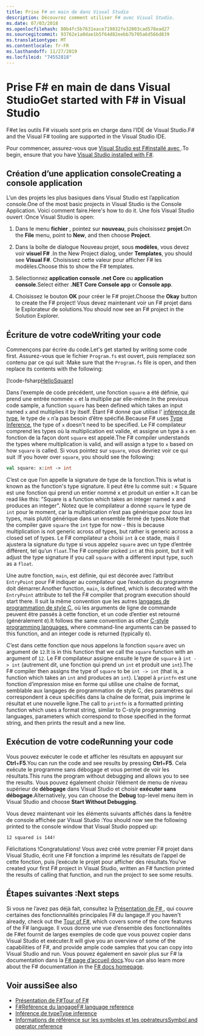 ```yaml
---
title: Prise F# en main de dans Visual Studio
description: Découvrez comment utiliser F# avec Visual Studio.
ms.date: 07/03/2018
ms.openlocfilehash: 80b4fc5b7631eace719832fe32003cad578ead27
ms.sourcegitcommit: 93762e1a0dae1b5f64d82eebb7b705a6d566d839
ms.translationtype: MT
ms.contentlocale: fr-FR
ms.lasthandoff: 11/27/2019
ms.locfileid: "74552818"
---
```

# <a name="get-started-with-f-in-visual-studio"></a><span data-ttu-id="edaed-103">Prise F# en main de dans Visual Studio</span><span class="sxs-lookup"><span data-stu-id="edaed-103">Get started with F# in Visual Studio</span></span>

<span data-ttu-id="edaed-104">F#et les outils F# visuels sont pris en charge dans l’IDE de Visual Studio.</span><span class="sxs-lookup"><span data-stu-id="edaed-104">F# and the Visual F# tooling are supported in the Visual Studio IDE.</span></span>

<span data-ttu-id="edaed-105">Pour commencer, assurez-vous que [Visual Studio est F#installé avec ](install-fsharp.md#install-f-with-visual-studio).</span><span class="sxs-lookup"><span data-stu-id="edaed-105">To begin, ensure that you have [Visual Studio installed with F#](install-fsharp.md#install-f-with-visual-studio).</span></span>

## <a name="creating-a-console-application"></a><span data-ttu-id="edaed-106">Création d’une application console</span><span class="sxs-lookup"><span data-stu-id="edaed-106">Creating a console application</span></span>

<span data-ttu-id="edaed-107">L’un des projets les plus basiques dans Visual Studio est l’application console.</span><span class="sxs-lookup"><span data-stu-id="edaed-107">One of the most basic projects in Visual Studio is the Console Application.</span></span>  <span data-ttu-id="edaed-108">Voici comment faire.</span><span class="sxs-lookup"><span data-stu-id="edaed-108">Here's how to do it.</span></span>  <span data-ttu-id="edaed-109">Une fois Visual Studio ouvert :</span><span class="sxs-lookup"><span data-stu-id="edaed-109">Once Visual Studio is open:</span></span>

1. <span data-ttu-id="edaed-110">Dans le menu **fichier** , pointez sur **nouveau**, puis choisissez **projet**.</span><span class="sxs-lookup"><span data-stu-id="edaed-110">On the **File** menu, point to **New**, and then choose **Project**.</span></span>

2. <span data-ttu-id="edaed-111">Dans la boîte de dialogue Nouveau projet, sous **modèles**, vous devez voir **visuel F#** .</span><span class="sxs-lookup"><span data-stu-id="edaed-111">In the New Project dialog, under **Templates**, you should see **Visual F#**.</span></span>  <span data-ttu-id="edaed-112">Choisissez cette valeur pour afficher F# les modèles.</span><span class="sxs-lookup"><span data-stu-id="edaed-112">Choose this to show the F# templates.</span></span>

3. <span data-ttu-id="edaed-113">Sélectionnez **application console .net Core** ou **application console**.</span><span class="sxs-lookup"><span data-stu-id="edaed-113">Select either **.NET Core Console app** or **Console app**.</span></span>

4. <span data-ttu-id="edaed-114">Choisissez le bouton **OK** pour créer le F# projet.</span><span class="sxs-lookup"><span data-stu-id="edaed-114">Choose the **Okay** button to create the F# project!</span></span>  <span data-ttu-id="edaed-115">Vous devez maintenant voir un F# projet dans le Explorateur de solutions.</span><span class="sxs-lookup"><span data-stu-id="edaed-115">You should now see an F# project in the Solution Explorer.</span></span>

## <a name="writing-your-code"></a><span data-ttu-id="edaed-116">Écriture de votre code</span><span class="sxs-lookup"><span data-stu-id="edaed-116">Writing your code</span></span>

<span data-ttu-id="edaed-117">Commençons par écrire du code.</span><span class="sxs-lookup"><span data-stu-id="edaed-117">Let's get started by writing some code first.</span></span>  <span data-ttu-id="edaed-118">Assurez-vous que le fichier `Program.fs` est ouvert, puis remplacez son contenu par ce qui suit :</span><span class="sxs-lookup"><span data-stu-id="edaed-118">Make sure that the `Program.fs` file is open, and then replace its contents with the following:</span></span>

[!code-fsharp[HelloSquare](~/samples/snippets/fsharp/getting-started/hello-square.fs)]

<span data-ttu-id="edaed-119">Dans l’exemple de code précédent, une fonction `square` a été définie, qui prend une entrée nommée `x` et la multiplie par elle-même.</span><span class="sxs-lookup"><span data-stu-id="edaed-119">In the previous code sample, a function `square` has been defined which takes an input named `x` and multiplies it by itself.</span></span>  <span data-ttu-id="edaed-120">Étant F# donné que utilise l' [inférence de type](../language-reference/type-inference.md), le type de `x` n’a pas besoin d’être spécifié.</span><span class="sxs-lookup"><span data-stu-id="edaed-120">Because F# uses [Type Inference](../language-reference/type-inference.md), the type of `x` doesn't need to be specified.</span></span>  <span data-ttu-id="edaed-121">Le F# compilateur comprend les types où la multiplication est valide, et assigne un type à `x` en fonction de la façon dont `square` est appelé.</span><span class="sxs-lookup"><span data-stu-id="edaed-121">The F# compiler understands the types where multiplication is valid, and will assign a type to `x` based on how `square` is called.</span></span>  <span data-ttu-id="edaed-122">Si vous pointez sur `square`, vous devriez voir ce qui suit :</span><span class="sxs-lookup"><span data-stu-id="edaed-122">If you hover over `square`, you should see the following:</span></span>

```fsharp
val square: x:int -> int
```

<span data-ttu-id="edaed-123">C’est ce que l’on appelle la signature de type de la fonction.</span><span class="sxs-lookup"><span data-stu-id="edaed-123">This is what is known as the function's type signature.</span></span>  <span data-ttu-id="edaed-124">Il peut être lu comme suit : « Square est une fonction qui prend un entier nommé x et produit un entier ».</span><span class="sxs-lookup"><span data-stu-id="edaed-124">It can be read like this: "Square is a function which takes an integer named x and produces an integer".</span></span>  <span data-ttu-id="edaed-125">Notez que le compilateur a donné `square` le type de `int` pour le moment, car la multiplication n’est pas générique pour *tous les* types, mais plutôt générique dans un ensemble fermé de types.</span><span class="sxs-lookup"><span data-stu-id="edaed-125">Note that the compiler gave `square` the `int` type for now - this is because multiplication is not generic across *all* types, but rather is generic across a closed set of types.</span></span>  <span data-ttu-id="edaed-126">Le F# compilateur a choisi `int` à ce stade, mais il ajustera la signature du type si vous appelez `square` avec un type d’entrée différent, tel qu’un `float`.</span><span class="sxs-lookup"><span data-stu-id="edaed-126">The F# compiler picked `int` at this point, but it will adjust the type signature if you call `square` with a different input type, such as a `float`.</span></span>

<span data-ttu-id="edaed-127">Une autre fonction, `main`, est définie, qui est décorée avec l’attribut `EntryPoint` pour F# indiquer au compilateur que l’exécution du programme doit démarrer.</span><span class="sxs-lookup"><span data-stu-id="edaed-127">Another function, `main`, is defined, which is decorated with the `EntryPoint` attribute to tell the F# compiler that program execution should start there.</span></span>  <span data-ttu-id="edaed-128">Il suit la même convention que les autres [langages de programmation de style C](https://en.wikipedia.org/wiki/Entry_point#C_and_C.2B.2B), où les arguments de ligne de commande peuvent être passés à cette fonction, et un code d’entier est retourné (généralement `0`).</span><span class="sxs-lookup"><span data-stu-id="edaed-128">It follows the same convention as other [C-style programming languages](https://en.wikipedia.org/wiki/Entry_point#C_and_C.2B.2B), where command-line arguments can be passed to this function, and an integer code is returned (typically `0`).</span></span>

<span data-ttu-id="edaed-129">C’est dans cette fonction que nous appelons la fonction `square` avec un argument de `12`.</span><span class="sxs-lookup"><span data-stu-id="edaed-129">It is in this function that we call the `square` function with an argument of `12`.</span></span>  <span data-ttu-id="edaed-130">Le F# compilateur assigne ensuite le type de `square` à `int -> int` (autrement dit, une fonction qui prend un `int` et produit une `int`).</span><span class="sxs-lookup"><span data-stu-id="edaed-130">The F# compiler then assigns the type of `square` to be `int -> int` (that is, a function which takes an `int` and produces an `int`).</span></span>  <span data-ttu-id="edaed-131">L’appel à `printfn` est une fonction d’impression mise en forme qui utilise une chaîne de format, semblable aux langages de programmation de style C, des paramètres qui correspondent à ceux spécifiés dans la chaîne de format, puis imprime le résultat et une nouvelle ligne.</span><span class="sxs-lookup"><span data-stu-id="edaed-131">The call to `printfn` is a formatted printing function which uses a format string, similar to C-style programming languages, parameters which correspond to those specified in the format string, and then prints the result and a new line.</span></span>

## <a name="running-your-code"></a><span data-ttu-id="edaed-132">Exécution de votre code</span><span class="sxs-lookup"><span data-stu-id="edaed-132">Running your code</span></span>

<span data-ttu-id="edaed-133">Vous pouvez exécuter le code et afficher les résultats en appuyant sur **Ctrl**+**F5**.</span><span class="sxs-lookup"><span data-stu-id="edaed-133">You can run the code and see results by pressing **Ctrl**+**F5**.</span></span>  <span data-ttu-id="edaed-134">Cela exécute le programme sans débogage et vous permet de voir les résultats.</span><span class="sxs-lookup"><span data-stu-id="edaed-134">This runs the program without debugging and allows you to see the results.</span></span>  <span data-ttu-id="edaed-135">Vous pouvez également choisir l’élément de menu de niveau supérieur de **débogage** dans Visual Studio et choisir **exécuter sans débogage**.</span><span class="sxs-lookup"><span data-stu-id="edaed-135">Alternatively, you can choose the **Debug** top-level menu item in Visual Studio and choose **Start Without Debugging**.</span></span>

<span data-ttu-id="edaed-136">Vous devez maintenant voir les éléments suivants affichés dans la fenêtre de console affichée par Visual Studio :</span><span class="sxs-lookup"><span data-stu-id="edaed-136">You should now see the following printed to the console window that Visual Studio popped up:</span></span>

```console
12 squared is 144!
```

<span data-ttu-id="edaed-137">Félicitations !</span><span class="sxs-lookup"><span data-stu-id="edaed-137">Congratulations!</span></span>  <span data-ttu-id="edaed-138">Vous avez créé votre premier F# projet dans Visual Studio, écrit une F# fonction a imprimé les résultats de l’appel de cette fonction, puis j’exécute le projet pour afficher des résultats.</span><span class="sxs-lookup"><span data-stu-id="edaed-138">You've created your first F# project in Visual Studio, written an F# function printed the results of calling that function, and run the project to see some results.</span></span>

## <a name="next-steps"></a><span data-ttu-id="edaed-139">Étapes suivantes :</span><span class="sxs-lookup"><span data-stu-id="edaed-139">Next steps</span></span>

<span data-ttu-id="edaed-140">Si vous ne l’avez pas déjà fait, consultez la [Présentation de F# ](../tour.md), qui couvre certaines des fonctionnalités principales F# du langage.</span><span class="sxs-lookup"><span data-stu-id="edaed-140">If you haven't already, check out the [Tour of F#](../tour.md), which covers some of the core features of the F# language.</span></span>  <span data-ttu-id="edaed-141">Il vous donne une vue d’ensemble des fonctionnalités de F#et fournit de larges exemples de code que vous pouvez copier dans Visual Studio et exécuter.</span><span class="sxs-lookup"><span data-stu-id="edaed-141">It will give you an overview of some of the capabilities of F#, and provide ample code samples that you can copy into Visual Studio and run.</span></span>  <span data-ttu-id="edaed-142">Vous pouvez également en savoir plus sur F# la documentation dans la [ F# page d’accueil docs](../index.yml).</span><span class="sxs-lookup"><span data-stu-id="edaed-142">You can also learn more about the F# documentation in the [F# docs homepage](../index.yml).</span></span>

## <a name="see-also"></a><span data-ttu-id="edaed-143">Voir aussi</span><span class="sxs-lookup"><span data-stu-id="edaed-143">See also</span></span>

- [<span data-ttu-id="edaed-144">Présentation de F#</span><span class="sxs-lookup"><span data-stu-id="edaed-144">Tour of F#</span></span>](../tour.md)
- [<span data-ttu-id="edaed-145">F#Référence du langage</span><span class="sxs-lookup"><span data-stu-id="edaed-145">F# language reference</span></span>](../language-reference/index.md)
- [<span data-ttu-id="edaed-146">Inférence de type</span><span class="sxs-lookup"><span data-stu-id="edaed-146">Type inference</span></span>](../language-reference/type-inference.md)
- [<span data-ttu-id="edaed-147">Informations de référence sur les symboles et les opérateurs</span><span class="sxs-lookup"><span data-stu-id="edaed-147">Symbol and operator reference</span></span>](../language-reference/symbol-and-operator-reference/index.md)
